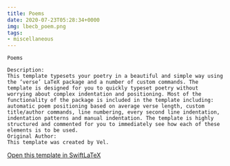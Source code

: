 ```yaml
---
title: Poems
date: 2020-07-23T05:28:34+0000
img: lbecb_poem.png
tags:
- miscellaneous
---
```

```
Poems

Description:
This template typesets your poetry in a beautiful and simple way using the ‘verse’ LaTeX package and a number of custom commands. The template is designed for you to quickly typeset poetry without worrying about complex indentation and positioning. Most of the functionality of the package is included in the template including: automatic poem positioning based on average verse length, custom title/author commands, line numbering, every second line indentation, indentation patterns and manual indentation. The template is highly structured and commented for you to immediately see how each of these elements is to be used.
Original Author:
This template was created by Vel.
```
[Open this template in SwiftLaTeX](https://www.swiftlatex.com/project.html?import=https://swiftlatex.github.io/LaTeXBoilerPlate/zips/fenea_poems.zip)
